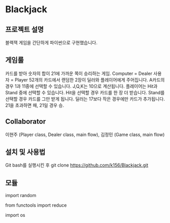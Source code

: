 # Blackjack

프로젝트 설명
------------
블랙잭 게임을 간단하게 파이썬으로 구현했습니다. 


게임룰
----------
카드를 받아 숫자의 합이 21에 가까운 쪽이 승리하는 게임.
 Computer = Dealer
 사용자 = Player
 52개의 카드에서 랜덤한 2장이 딜러와 플레이어에게 주어집니다.
 A카드의 경우 1과 11중에 선택할 수 있습니다.
 J,Q,K는 10으로 계산됩니다.
 플레이어는 Hit과 Stand 중에 선택할 수 있습니다.
 Hit을 선택할 경우 카드를 한 장 더 받습니다.
 Stand를 선택할 경우 카드를 그만 받게 됩니다.
 딜러는 17보다 작은 경우에만 카드가 추가됩니다.
 21을 초과하면 패, 21일 경우 승.


Collaborator
-------------
이현주 (Player class, Dealer class, main flow),
김정민 (Game class, main flow)


설치 및 사용법
----------------
Git bash를 실행시킨 후
git clone https://github.com/k156/Blackjack.git


모듈
--------------
import random 

from functools import reduce

import os

